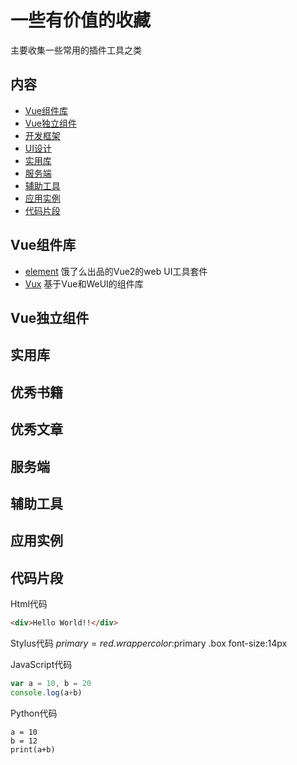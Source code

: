 # 一些有价值的收藏
主要收集一些常用的插件工具之类

## 内容 

- [Vue组件库](#Vue组件库) 
- [Vue独立组件](#Vue独立组件) 
- [开发框架](#开发框架) 
- [UI设计](#UI设计) 
- [实用库](#实用库) 
- [服务端](#服务端) 
- [辅助工具](#辅助工具) 
- [应用实例](#应用实例) 
- [代码片段](#代码片段) 


## Vue组件库

- [element](https://github.com/ElemeFE/element)  饿了么出品的Vue2的web UI工具套件 
- [Vux](https://github.com/airyland/vux) 基于Vue和WeUI的组件库 

## Vue独立组件


## 实用库

## 优秀书籍

## 优秀文章

## 服务端

## 辅助工具

## 应用实例

## 代码片段

Html代码
```html
<div>Hello World!!</div>
```
Stylus代码
$primary = red
.wrapper
  color:$primary
  .box
    font-size:14px

JavaScript代码
```js
var a = 10, b = 20
console.log(a+b)
```

Python代码
```phthon
a = 10
b = 12
print(a+b)
```
